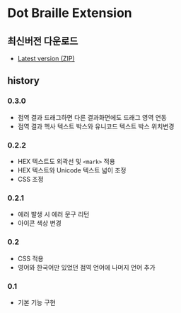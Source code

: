 # Dot Braille Extension

## 최신버전 다운로드

- [Latest version (ZIP)](https://github.com/oobg/chrome-extensions/raw/refs/heads/main/dist/dot-braille-extension.zip)

## history

### 0.3.0
- 점역 결과 드래그하면 다른 결과화면에도 드래그 영역 연동
- 점역 결과 헥사 텍스트 박스와 유니코드 텍스트 박스 위치변경

### 0.2.2
- HEX 텍스트도 외곽선 및 `<mark>` 적용
- HEX 텍스트와 Unicode 텍스트 넓이 조정
- CSS 조정

### 0.2.1
- 에러 발생 시 에러 문구 리턴
- 아이콘 색상 변경

### 0.2
- CSS 적용
- 영어와 한국어만 있었던 점역 언어에 나머지 언어 추가

### 0.1
- 기본 기능 구현